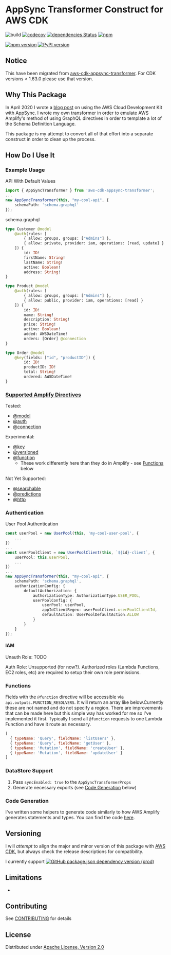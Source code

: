 # AppSync Transformer Construct for AWS CDK

![build](https://github.com/kcwinner/aws-cdk-appsync-transformer/workflows/build/badge.svg)
[![codecov](https://codecov.io/gh/kcwinner/aws-cdk-appsync-transformer/branch/main/graph/badge.svg)](https://codecov.io/gh/kcwinner/aws-cdk-appsync-transformer)
[![dependencies Status](https://david-dm.org/kcwinner/aws-cdk-appsync-transformer/status.svg)](https://david-dm.org/kcwinner/aws-cdk-appsync-transformer)
[![npm](https://img.shields.io/npm/dt/aws-cdk-appsync-transformer)](https://www.npmjs.com/package/aws-cdk-appsync-transformer)

[![npm version](https://badge.fury.io/js/aws-cdk-appsync-transformer.svg)](https://badge.fury.io/js/aws-cdk-appsync-transformer)
[![PyPI version](https://badge.fury.io/py/aws-cdk-appsync-transformer.svg)](https://badge.fury.io/py/aws-cdk-appsync-transformer)

## Notice

This have been migrated from [aws-cdk-appsync-transformer](https://github.com/kcwinner/aws-cdk-appsync-transformer). For CDK versions < 1.63.0 please use that version.

## Why This Package

In April 2020 I wrote a [blog post](https://www.trek10.com/blog/appsync-with-the-aws-cloud-development-kit) on using the AWS Cloud Development Kit with AppSync. I wrote my own transformer in order to emulate AWS Amplify's method of using GraphQL directives in order to template a lot of the Schema Definition Language. 

This package is my attempt to convert all of that effort into a separate construct in order to clean up the process. 

## How Do I Use It

### Example Usage

API With Default Values
```ts
import { AppSyncTransformer } from 'aws-cdk-appsync-transformer';
...
new AppSyncTransformer(this, "my-cool-api", {
    schemaPath: 'schema.graphql'
});
```

schema.graphql
```graphql
type Customer @model
    @auth(rules: [
        { allow: groups, groups: ["Admins"] },
        { allow: private, provider: iam, operations: [read, update] }
    ]) {
        id: ID!
        firstName: String!
        lastName: String!
        active: Boolean!
        address: String!
}

type Product @model
    @auth(rules: [
        { allow: groups, groups: ["Admins"] },
        { allow: public, provider: iam, operations: [read] }
    ]) {
        id: ID!
        name: String!
        description: String!
        price: String!
        active: Boolean!
        added: AWSDateTime!
        orders: [Order] @connection
}

type Order @model
    @key(fields: ["id", "productID"]) {
        id: ID!
        productID: ID!
        total: String!
        ordered: AWSDateTime!
}
```

### [Supported Amplify Directives](https://docs.amplify.aws/cli/graphql-transformer/directives)

Tested:
* [@model](https://docs.amplify.aws/cli/graphql-transformer/directives#model)
* [@auth](https://docs.amplify.aws/cli/graphql-transformer/directives#auth)
* [@connection](https://docs.amplify.aws/cli/graphql-transformer/directives#connection)

Experimental:
* [@key](https://docs.amplify.aws/cli/graphql-transformer/directives#key)
* [@versioned](https://docs.amplify.aws/cli/graphql-transformer/directives#versioned)
* [@function](https://docs.amplify.aws/cli/graphql-transformer/directives#function)
  * These work differently here than they do in Amplify - see [Functions](#functions) below

Not Yet Supported:
* [@searchable](https://docs.amplify.aws/cli/graphql-transformer/directives#searchable)
* [@predictions](https://docs.amplify.aws/cli/graphql-transformer/directives#predictions)
* [@http](https://docs.amplify.aws/cli/graphql-transformer/directives#http)

### Authentication

User Pool Authentication
```ts
const userPool = new UserPool(this, 'my-cool-user-pool', {
    ...
})
...
const userPoolClient = new UserPoolClient(this, `${id}-client`, {
    userPool: this.userPool,
    ...
})
...
new AppSyncTransformer(this, "my-cool-api", {
    schemaPath: 'schema.graphql',
    authorizationConfig: {
        defaultAuthorization: {
            authorizationType: AuthorizationType.USER_POOL,
            userPoolConfig: {
                userPool: userPool,
                appIdClientRegex: userPoolClient.userPoolClientId,
                defaultAction: UserPoolDefaultAction.ALLOW
            }
        }
    }
});
```

#### IAM 

Unauth Role: TODO

Auth Role: Unsupported (for now?). Authorized roles (Lambda Functions, EC2 roles, etc) are required to setup their own role permissions.

### Functions

Fields with the `@function` directive will be accessible via `api.outputs.FUNCTION_RESOLVERS`. It will return an array like below.Currently these are not named and do not specify a region. There are improvements that can be made here but this simple way has worked for me so I've implemented it first. Typically I send all `@function` requests to one Lambda Function and have it route as necessary.

```js
[
  { typeName: 'Query', fieldName: 'listUsers' },
  { typeName: 'Query', fieldName: 'getUser' },
  { typeName: 'Mutation', fieldName: 'createUser' },
  { typeName: 'Mutation', fieldName: 'updateUser' }
]
```

### DataStore Support

1. Pass `syncEnabled: true` to the `AppSyncTransformerProps`
1. Generate necessary exports (see [Code Generation](#code-generation) below)

### Code Generation

I've written some helpers to generate code similarly to how AWS Amplify generates statements and types. You can find the code [here](https://github.com/kcwinner/advocacy/tree/master/cdk-amplify-appsync-helpers).

## Versioning

I will *attempt* to align the major and minor version of this package with [AWS CDK], but always check the release descriptions for compatibility.

I currently support [![GitHub package.json dependency version (prod)](https://img.shields.io/github/package-json/dependency-version/kcwinner/aws-cdk-appsync-transformer/@aws-cdk/core)](https://github.com/aws/aws-cdk)

## Limitations

* 

## Contributing

See [CONTRIBUTING](CONTRIBUTING.md) for details

## License

Distributed under [Apache License, Version 2.0](LICENSE)

[aws cdk]: https://aws.amazon.com/cdk